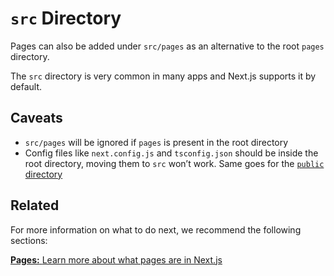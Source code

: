 `src` Directory
===============

Pages can also be added under `src/pages` as an alternative to the root `pages` directory.

The `src` directory is very common in many apps and Next.js supports it by default.

Caveats
-------

-   `src/pages` will be ignored if `pages` is present in the root directory
-   Config files like `next.config.js` and `tsconfig.json` should be inside the root directory, moving them to `src` won’t work. Same goes for the [`public` directory](/docs/basic-features/static-file-serving.md)

Related
-------

For more information on what to do next, we recommend the following sections:

[**Pages:** <span class="small">Learn more about what pages are in Next.js</span>](/docs/basic-features/pages.md)
